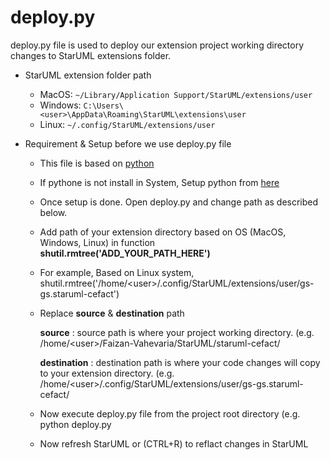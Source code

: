 # deploy.py

deploy.py file is used to deploy our extension project working directory changes to StarUML extensions folder.

- StarUML extension folder path
	-   MacOS: `~/Library/Application Support/StarUML/extensions/user`    
    -   Windows: `C:\Users\<user>\AppData\Roaming\StarUML\extensions\user`    
    -   Linux: `~/.config/StarUML/extensions/user`
    
- Requirement & Setup before we use deploy.py file
	
	- This file is based on [python](https://www.python.org/) 
	- If pythone is not install in System, Setup python from [here](https://www.python.org/downloads/)
	- Once setup is done. Open deploy.py and change path as described below.
	- Add path of your extension directory based on OS (MacOS, Windows, Linux) in function **shutil.rmtree('ADD_YOUR_PATH_HERE')**
	- For example, Based on Linux system,
	       shutil.rmtree('/home/\<user\>/.config/StarUML/extensions/user/gs-gs.staruml-cefact')
	       
	- Replace **source** & **destination** path 
	
		**source** : source path is where your project working directory. (e.g. /home/\<user\>/Faizan-Vahevaria/StarUML/staruml-cefact/
	
		**destination** : destination path is where your code changes will copy to your extension directory. (e.g. /home/\<user\>/.config/StarUML/extensions/user/gs-gs.staruml-cefact/
			    
	- Now execute deploy.py file from the project root directory (e.g. python deploy.py
	
	- Now refresh StarUML or (CTRL+R) to reflact changes in StarUML